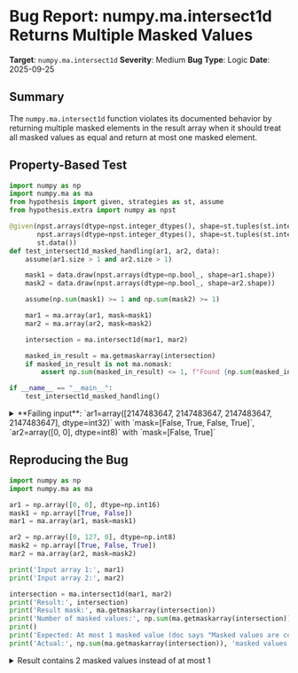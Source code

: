 # Bug Report: numpy.ma.intersect1d Returns Multiple Masked Values

**Target**: `numpy.ma.intersect1d`
**Severity**: Medium
**Bug Type**: Logic
**Date**: 2025-09-25

## Summary

The `numpy.ma.intersect1d` function violates its documented behavior by returning multiple masked elements in the result array when it should treat all masked values as equal and return at most one masked element.

## Property-Based Test

```python
import numpy as np
import numpy.ma as ma
from hypothesis import given, strategies as st, assume
from hypothesis.extra import numpy as npst

@given(npst.arrays(dtype=npst.integer_dtypes(), shape=st.tuples(st.integers(2, 20))),
       npst.arrays(dtype=npst.integer_dtypes(), shape=st.tuples(st.integers(2, 20))),
       st.data())
def test_intersect1d_masked_handling(ar1, ar2, data):
    assume(ar1.size > 1 and ar2.size > 1)

    mask1 = data.draw(npst.arrays(dtype=np.bool_, shape=ar1.shape))
    mask2 = data.draw(npst.arrays(dtype=np.bool_, shape=ar2.shape))

    assume(np.sum(mask1) >= 1 and np.sum(mask2) >= 1)

    mar1 = ma.array(ar1, mask=mask1)
    mar2 = ma.array(ar2, mask=mask2)

    intersection = ma.intersect1d(mar1, mar2)

    masked_in_result = ma.getmaskarray(intersection)
    if masked_in_result is not ma.nomask:
        assert np.sum(masked_in_result) <= 1, f"Found {np.sum(masked_in_result)} masked values, expected at most 1"

if __name__ == "__main__":
    test_intersect1d_masked_handling()
```

<details>

<summary>
**Failing input**: `ar1=array([2147483647, 2147483647, 2147483647, 2147483647], dtype=int32)` with `mask=[False, True, False, True]`, `ar2=array([0, 0], dtype=int8)` with `mask=[False, True]`
</summary>
```
Traceback (most recent call last):
  File "/home/npc/pbt/agentic-pbt/worker_/58/hypo.py", line 27, in <module>
    test_intersect1d_masked_handling()
    ~~~~~~~~~~~~~~~~~~~~~~~~~~~~~~~~^^
  File "/home/npc/pbt/agentic-pbt/worker_/58/hypo.py", line 7, in test_intersect1d_masked_handling
    npst.arrays(dtype=npst.integer_dtypes(), shape=st.tuples(st.integers(2, 20))),
            ^^^
  File "/home/npc/miniconda/lib/python3.13/site-packages/hypothesis/core.py", line 2124, in wrapped_test
    raise the_error_hypothesis_found
  File "/home/npc/pbt/agentic-pbt/worker_/58/hypo.py", line 24, in test_intersect1d_masked_handling
    assert np.sum(masked_in_result) <= 1, f"Found {np.sum(masked_in_result)} masked values, expected at most 1"
           ^^^^^^^^^^^^^^^^^^^^^^^^^^^^^
AssertionError: Found 2 masked values, expected at most 1
Falsifying example: test_intersect1d_masked_handling(
    ar1=array([2147483647, 2147483647, 2147483647, 2147483647], dtype=int32),
    ar2=array([0, 0], dtype=int8),  # or any other generated value
    data=data(...),
)
Draw 1: array([False,  True, False,  True])
Draw 2: array([False,  True])
```
</details>

## Reproducing the Bug

```python
import numpy as np
import numpy.ma as ma

ar1 = np.array([0, 0], dtype=np.int16)
mask1 = np.array([True, False])
mar1 = ma.array(ar1, mask=mask1)

ar2 = np.array([0, 127, 0], dtype=np.int8)
mask2 = np.array([True, False, True])
mar2 = ma.array(ar2, mask=mask2)

print('Input array 1:', mar1)
print('Input array 2:', mar2)

intersection = ma.intersect1d(mar1, mar2)
print('Result:', intersection)
print('Result mask:', ma.getmaskarray(intersection))
print('Number of masked values:', np.sum(ma.getmaskarray(intersection)))
print()
print('Expected: At most 1 masked value (doc says "Masked values are considered equal one to the other")')
print('Actual:', np.sum(ma.getmaskarray(intersection)), 'masked values')
```

<details>

<summary>
Result contains 2 masked values instead of at most 1
</summary>
```
Input array 1: [-- 0]
Input array 2: [-- 127 --]
Result: [-- --]
Result mask: [ True  True]
Number of masked values: 2

Expected: At most 1 masked value (doc says "Masked values are considered equal one to the other")
Actual: 2 masked values
```
</details>

## Why This Is A Bug

The numpy.ma.intersect1d documentation explicitly states: "Masked values are considered equal one to the other." This establishes a clear contract that all masked values should be treated as identical elements, regardless of their underlying data values.

From a set theory perspective, if all masked values are equal to each other, they represent a single unique element. Therefore, the intersection of two sets each containing one or more masked values should contain at most one masked element in the result - present only when both input arrays contain masked values.

The current implementation violates this contract by returning multiple masked values. In the reproduction case above:
- Input array 1 contains 1 masked value
- Input array 2 contains 2 masked values
- The result contains 2 masked values (should be at most 1)

This occurs because the implementation relies on `ma.unique()` which itself has a bug where it doesn't properly deduplicate masked values. When `intersect1d` calls `unique()` on each input array, the masked values aren't collapsed into a single element, and these duplicates propagate through the subsequent concatenation and sorting operations.

## Relevant Context

The bug is located in `/home/npc/miniconda/lib/python3.13/site-packages/numpy/ma/extras.py` at lines 1375-1405. The implementation uses the following algorithm:
1. If not `assume_unique`, call `unique()` on both input arrays
2. Concatenate the results
3. Sort the concatenated array
4. Find consecutive equal elements

The root cause is that `ma.unique()` (lines 1325-1355) doesn't properly handle the documented behavior of treating all masked values as equal. This causes `intersect1d` to inherit the same incorrect behavior.

Documentation reference: https://numpy.org/doc/stable/reference/generated/numpy.ma.intersect1d.html

The example in the documentation (lines 1389-1396) shows the expected behavior with a single masked value in the result when both inputs have masked values.

## Proposed Fix

```diff
--- a/numpy/ma/extras.py
+++ b/numpy/ma/extras.py
@@ -1398,11 +1398,26 @@ def intersect1d(ar1, ar2, assume_unique=False):

     """
-    if assume_unique:
-        aux = ma.concatenate((ar1, ar2))
-    else:
-        # Might be faster than unique( intersect1d( ar1, ar2 ) )?
-        aux = ma.concatenate((unique(ar1), unique(ar2)))
-    aux.sort()
-    return aux[:-1][aux[1:] == aux[:-1]]
+    # Handle masked values explicitly to ensure at most one masked value in result
+    has_masked1 = np.any(ma.getmaskarray(ar1))
+    has_masked2 = np.any(ma.getmaskarray(ar2))
+
+    # Get intersection of unmasked values
+    unmasked1 = ar1.compressed() if has_masked1 else ar1
+    unmasked2 = ar2.compressed() if has_masked2 else ar2
+
+    if not assume_unique:
+        unmasked1 = np.unique(unmasked1)
+        unmasked2 = np.unique(unmasked2)
+
+    unmasked_intersect = np.intersect1d(unmasked1, unmasked2, assume_unique=True)
+
+    # Add single masked element if both inputs have masked values
+    if has_masked1 and has_masked2:
+        result_data = np.append(unmasked_intersect, ar1.fill_value)
+        result_mask = np.append(np.zeros(len(unmasked_intersect), dtype=bool), True)
+        return ma.array(result_data, mask=result_mask)
+    else:
+        return ma.array(unmasked_intersect)
```